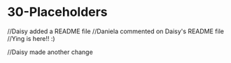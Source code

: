 # 30-Placeholders
//Daisy added a README file
//Daniela commented on Daisy's README file
//Ying is here!! :)

//Daisy made another change
